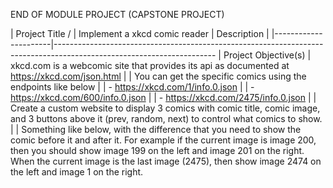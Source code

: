 END OF MODULE PROJECT (CAPSTONE PROJECT)

| Project Title /      | Implement a xkcd comic reader
| Description          | 
|----------------------|----------------------------------------------------------------------------------------------------------------------
| Project Objective(s) | xkcd.com is a webcomic site that provides its api as documented at https://xkcd.com/json.html
|                      | You can get the specific comics using the endpoints like below
|                      | - https://xkcd.com/1/info.0.json
|                      | - https://xkcd.com/600/info.0.json
|                      | - https://xkcd.com/2475/info.0.json
|                      | Create a custom website to display 3 comics with comic title, comic image, and 3 buttons above it (prev, random, next) to control what comics to show.
|                      | Something like below, with the difference that you need to show the comic before it and after it. For example if the current image is image 200, then you should show image 199 on the left and image 201 on the right. When the current image is the last image (2475), then show image 2474 on the left and image 1 on the right.
